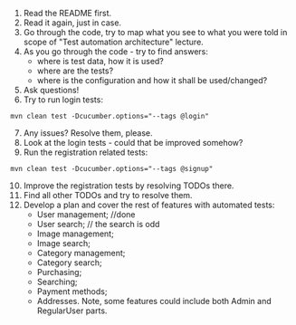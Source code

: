 1. Read the README first.
2. Read it again, just in case.
3. Go through the code, try to map what you see to what you were told in scope of "Test automation architecture" lecture.
4. As you go through the code - try to find answers:
    - where is test data, how it is used?
    - where are the tests?
    - where is the configuration and how it shall be used/changed?
5. Ask questions!
6. Try to run login tests:
```
mvn clean test -Dcucumber.options="--tags @login"
``` 
7. Any issues? Resolve them, please. 
8. Look at the login tests - could that be improved somehow?
9. Run the registration related tests:
```
mvn clean test -Dcucumber.options="--tags @signup"
```
10. Improve the registration tests by resolving TODOs there.
11. Find all other TODOs and try to resolve them.
12. Develop a plan and cover the rest of features with automated tests:
    - User management; //done
    - User search; // the search is odd
    - Image management; 
    - Image search;
    - Category management;
    - Category search;
    - Purchasing;
    - Searching;
    - Payment methods;
    - Addresses.
Note, some features could include both Admin and RegularUser parts.